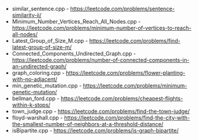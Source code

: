 - similar_sentence.cpp - https://leetcode.com/problems/sentence-similarity-ii/
- Minimum_Number_Vertices_Reach_All_Nodes.cpp - https://leetcode.com/problems/minimum-number-of-vertices-to-reach-all-nodes/
- Latest_Group_of_Size_M.cpp - https://leetcode.com/problems/find-latest-group-of-size-m/
- Connected_Components_Undirected_Graph.cpp - https://leetcode.com/problems/number-of-connected-components-in-an-undirected-graph/
- graph_coloring.cpp - https://leetcode.com/problems/flower-planting-with-no-adjacent/
- min_genetic_mutation.cpp - https://leetcode.com/problems/minimum-genetic-mutation/        
- bellman_ford.cpp - https://leetcode.com/problems/cheapest-flights-within-k-stops/
- town_judge.cpp - https://leetcode.com/problems/find-the-town-judge/
- floyd-warshall.cpp - https://leetcode.com/problems/find-the-city-with-the-smallest-number-of-neighbors-at-a-threshold-distance/
- isBipartite.cpp - https://leetcode.com/problems/is-graph-bipartite/
